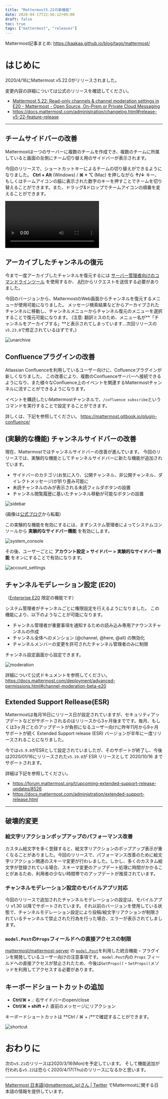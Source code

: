 ```yaml
---
title: "Mattermost5.22の新機能"
date: 2020-04-17T22:56:12+09:00
draft: false
toc: true
tags: ["mattermost", "releases"]
---
```


Mattermost記事まとめ: https://kaakaa.github.io/blog/tags/mattermost/

# はじめに

2020/4/16にMattermost v5.22.0がリリースされました。

変更内容の詳細については公式のリリースを確認してください。

* [Mattermost 5\.22: Read\-only channels & channel moderation settings in E20 \- Mattermost \- Open Source, On\-Prem or Private Cloud Messaging](https://mattermost.com/blog/mattermost-5-22-read-only-channels-channel-moderation-settings-in-e20/)
* https://docs.mattermost.com/administration/changelog.html#release-v5-22-feature-release

---


## チームサイドバーの改善

Mattermostは一つのサーバーに複数のチームを作成でき、複数のチームに所属していると画面の左側にチーム切り替え用のサイドバーが表示されます。

今回のリリースで、ショートカットキーによるチームの切り替えができるようになりました。
**Ctrl + Alt** (Windows) / **⌘ + ⌥** (Mac) を押しながら **↑/↓** キー、もしくはチームアイコンの脇に表示された数字のキーを押すことでチームを切り替えることができます。また、ドラッグ&ドロップでチームアイコンの順番を変えることができます。

![switch team](https://kaakaa.github.io/blog/images/posts/mattermost/releases-5.22/switch-team.mov)

## アーカイブしたチャンネルの復元

今まで一度アーカイブしたチャンネルを復元するには [サーバー管理者向けのコマンドラインツール](https://docs.mattermost.com/administration/command-line-tools.html#mattermost-channel-restore) を使用するか、 [API](https://api.mattermost.com/#tag/channels/paths/~1channels~1%7Bchannel_id%7D~1restore/post)からリクエストを送信する必要がありました。

今回のバージョンから、MattermostのWeb画面からチャンネルを復元するメニューが使用可能になりました。
メッセージ検索結果などからアーカイブされたチャンネルに移動し、チャンネルメニューからチャンネル復元のメニューを選択することで復元可能になります。
(注意: 翻訳ミスのため、メニュー名が**「チャンネルをアーカイブする」**と表示されてしまっています...次回リリースの`v5.23.0`で修正されているはずです。)

![unarchive](https://kaakaa.github.io/blog/images/posts/mattermost/releases-5.22/unarchive.png)

## Confluenceプラグインの改善

Atlassian Confluenceを利用しているユーザー向けに、Cofluenceプラグインが新しくなりました。
この改善により、複数のConfluenceサーバーへ接続できるようになり、また様々なConfluence上のイベントを関連するMattermostチャンネルに流すことができるようになります。

イベントを購読したいMattermostチャンネルで、`/cofluence subscribe`というコマンドを実行することで設定することができます。

詳しくは、下記を参照してください。
https://mattermost.gitbook.io/plugin-confluence/


## (実験的な機能) チャンネルサイドバーの改善

現在、Mattermostではチャンネルサイドバーの改善が進んでいます。
今回のリリースでは、実験的な機能としてチャンネルサイドバーに新たな機能が追加されています。

* サイドバーのカテゴリ(お気に入り、公開チャンネル、非公開チャンネル、ダイレクトメッセージ)が折り畳み可能に
* 未読チャンネルのみが表示される未読フィルダボタンの設置
* チャンネル閲覧履歴に基いたチャンネル移動が可能なボタンの設置

![sidebar](https://mattermost.com/wp-content/uploads/2020/04/5.22-1.gif)

(画像は[公式ブログ](https://mattermost.com/blog/mattermost-5-22-read-only-channels-channel-moderation-settings-in-e20/)から転載)

この実験的な機能を有効にするには、まずシステム管理者によってシステムコンソールから **実験的なサイドバー機能** を有効にします。

![system_console](https://kaakaa.github.io/blog/images/posts/mattermost/releases-5.22/sidebar-system-console.png)

その後、ユーザーごとに **アカウント設定 > サイドバー > 実験的なサイドバー機能** をオンにすることで有効になります。

![account_settings](https://kaakaa.github.io/blog/images/posts/mattermost/releases-5.22/sidebar-account-settings.png)


## チャンネルモデレーション設定 (E20)

（[Enterprise E20](https://mattermost.com/pricing/) 限定の機能です）

システム管理者がチャンネルごとに権限設定を行えるようになりました。
この機能により、以下のようなことが可能になります。

* チャンネル管理者が重要事項を通知するための読み込み専用アナウンスチャンネルの作成
* チャンネル全体へのメンション (@channel, @here, @all) の無効化
* チャンネルメンバーの変更を許可されたチャンネル管理者のみに制限

チャンネル設定画面から設定できます。

![moderation](https://kaakaa.github.io/blog/images/posts/mattermost/releases-5.22/channel-moderation.png)

詳細について公式ドキュメントを参照してください。
https://docs.mattermost.com/deployment/advanced-permissions.html#channel-moderation-beta-e20


## Extended Support Rellease(ESR)

Mattermostは毎月16日にリリース日が設定されていますが、セキュリティアップデートなどがサポートされるのはリリースから3ヶ月後までです。毎月、もしくは3ヶ月ごとのアップデートが負担になるユーザー向けに昨年11月から9ヶ月サポートが続く Extended Support release (ESR) バージョンが半年に一度リリースされることになりました。

今では`v5.9.0`がESRとして設定されていましたが、そのサポートが終了し、今後は2020/01/16にリリースされた`v5.19.0`が ESR リリースとして 2020/10/16 までサポートされます。

詳細は下記を参照してください。

* https://forum.mattermost.org/t/upcoming-extended-support-release-updates/8526
* https://docs.mattermost.com/administration/extended-support-release.html

---

## 破壊的変更

### 絵文字リアクションポップアップのパフォーマンス改善
カスタム絵文字を多く登録すると、絵文字リアクションのポップアップ表示が重くなることがありました。今回のリリースで、パフォーマンス改善のために絵文字リアクション関連のスキーマ変更が行わレました。しかし、多くのカスタム絵文字が登録されている場合、スキーマ変更のアップデート処理に時間がかかることがあるため、利用者の少ない時間帯でのアップデートが推奨されています。

### チャンネルモデレーション設定のモバイルアプリ対応
今回のリリースで追加されたチャンネルモデレーションの設定は、モバイルアプリ v1.30 以降でサポートされています。それ以前のバージョンを使用している状態で、チャンネルモデレーション設定により投稿/絵文字リアクションが制限されているチャンネルで禁止された行為を行った場合、エラーが表示されてしまします。

### `model.Post`の`Props`フィールドへの直接アクセスの制限
[mattermost/mattermost-server](https://github.com/mattermost/mattermost-server/) の [`model.Post`](https://github.com/mattermost/mattermost-server/blob/master/model/post.go#L68)を利用した統合機能・プラグインを開発しているユーザー向けの注意事項です。
`model.Post`内の `Props` フィールドへの直接アクセスが禁止されたため、今後は`GetProps()`・`SetProps()`メソッドを利用してアクセスする必要があります。

## キーボードショートカットの追加

* **Ctrl/⌘ + .**: 右サイドバーのopen/close
* **Ctrl/⌘ + shift + /**: 直前のメッセージにリアクション

キーボードショートカットは **Ctrl / ⌘ + /**で確認することができます。

![shortcut](https://kaakaa.github.io/blog/images/posts/mattermost/releases-5.22/shortcut.png)



# おわりに

次の`v5.21`のリリースは2020/3/16(Mon)を予定しています。
そして機能追加が行われる`v5.22`は恐らく2020/4/17(Thu)のリリースになるかと思います。

---

[Mattermost 日本語\(@mattermost\_jp\)さん \| Twitter](https://twitter.com/mattermost_jp?lang=ja) でMattermostに関する日本語の情報を提供しています。
